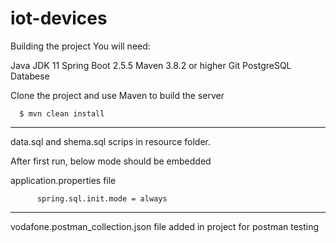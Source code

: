 # iot-devices

Building the project
You will need:

Java JDK 11
Spring Boot 2.5.5
Maven 3.8.2 or higher
Git
PostgreSQL Databese

Clone the project and use Maven to build the server

      $ mvn clean install

-------------------------


data.sql and shema.sql scrips in resource folder.

After first run, below mode should be embedded

application.properties file

          spring.sql.init.mode = always

-----

vodafone.postman_collection.json file added in project for postman testing






